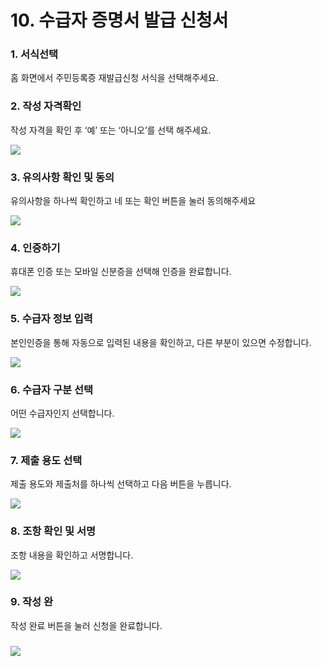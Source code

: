 # 10. 수급자 증명서 발급 신청서

### 1. 서식선택

홈 화면에서 주민등록증 재발급신청 서식을 선택해주세요.

### 2. 작성 자격확인

작성 자격을 확인 후 ‘예’ 또는 ‘아니오’를 선택 해주세요.

![](<../../.gitbook/assets/image (11).png>)

### 3. 유의사항 확인 및 동의

유의사항을 하나씩 확인하고 네 또는 확인 버튼을 눌러 동의해주세요

![](<../../.gitbook/assets/image (1) (1) (1).png>)

### 4. 인증하기

휴대폰 인증 또는 모바일 신분증을 선택해 인증을 완료합니다.



![](<../../.gitbook/assets/image (1) (1).png>)

### 5. 수급자 정보 입력 <a href="#4." id="4."></a>

본인인증을 통해 자동으로 입력된 내용을 확인하고, 다른 부분이 있으면 수정합니다.

![](<../../.gitbook/assets/image (9).png>)

### 6. 수급자 구분 선택

어떤 수급자인지 선택합니다.

![](<../../.gitbook/assets/image (6).png>)

### 7. 제출 용도 선택

제출 용도와 제출처를 하나씩 선택하고 다음 버튼을 누릅니다.

![](<../../.gitbook/assets/image (7).png>)

### 8. 조항 확인 및 서명

조항 내용을 확인하고 서명합니다.

![](<../../.gitbook/assets/image (10).png>)

### 9. 작성 완

작성 완료 버튼을 눌러 신청을 완료합니다.

### ![](<../../.gitbook/assets/image (8).png>)

